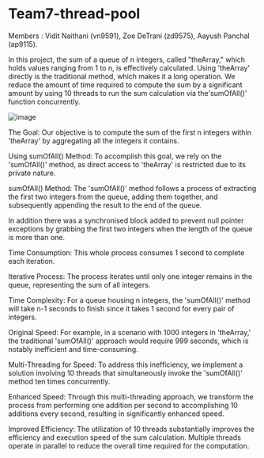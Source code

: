 # Team7-thread-pool
Members :
Vidit Naithani (vn9591),
Zoe DeTrani (zd9575),
Aayush Panchal (ap9115).

In this project, the sum of a queue of n integers, called "theArray," which holds values ranging from 1 to n, is effectively calculated. Using 'theArray' directly is
the traditional method, which makes it a long operation. We reduce the amount of time required to compute the sum by a significant amount by using 10 threads to run the sum calculation via the'sumOfAll()' function concurrently.

![image](https://github.com/ViditNaithani22/Team7-thread-pool/assets/40785339/da0517ca-1915-4a2a-b388-84152e1ef39c)


The Goal:
Our objective is to compute the sum of the first n integers within 'theArray' by aggregating all the integers it contains.

Using sumOfAll() Method:
To accomplish this goal, we rely on the 'sumOfAll()' method, as direct access to 'theArray' is restricted due to its private nature.

sumOfAll() Method:
The 'sumOfAll()' method follows a process of extracting the first two integers from the queue, adding them together, and subsequently appending the result to the end of the queue.

In addition there was a synchronised block added to prevent null pointer exceptions by grabbing the first two integers when the length of the queue is more than one.

Time Consumption:
This whole process consumes 1 second to complete each iteration.

Iterative Process:
The process iterates until only one integer remains in the queue, representing the sum of all integers.

Time Complexity:
For a queue housing n integers, the 'sumOfAll()' method will take n-1 seconds to finish since it takes 1 second for every pair of integers.

Original Speed:
For example, in a scenario with 1000 integers in 'theArray,' the traditional 'sumOfAll()' approach would require 999 seconds, which is notably inefficient and time-consuming.

Multi-Threading for Speed:
To address this inefficiency, we implement a solution involving 10 threads that simultaneously invoke the 'sumOfAll()' method ten times concurrently.

Enhanced Speed:
Through this multi-threading approach, we transform the process from performing one addition per second to accomplishing 10 additions every second, resulting in significantly enhanced speed.

Improved Efficiency:
The utilization of 10 threads substantially improves the efficiency and execution speed of the sum calculation. Multiple threads operate in parallel to reduce the overall time required for the computation.
